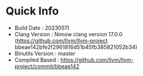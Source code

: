 # Quick Info
* Build Date : 20230511
* Clang Version : Nimow clang version 17.0.0 (https://github.com/llvm/llvm-project bbeae142bfe2f2961816d51b45fb385821052b34)
* Binutils Version : master
* Compiled Based : https://github.com/llvm/llvm-project/commit/bbeae142

